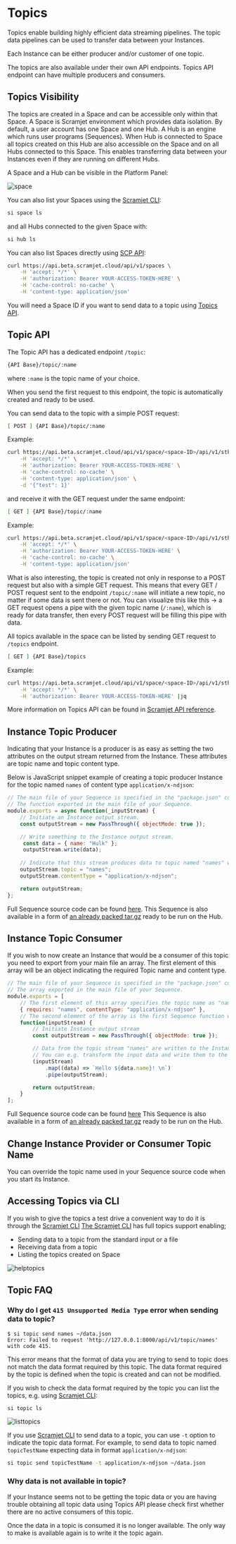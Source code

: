 # Topics

Topics enable building highly efficient data streaming pipelines. The topic data pipelines can be used to transfer data between your Instances.

Each Instance can be either producer and/or customer of one topic.

The topics are also available under their own API endpoints. Topics API endpoint can have multiple producers and consumers.

## Topics Visibility

The topics are created in a Space and can be accessible only within that Space. A Space is Scramjet environment which provides data isolation.
By default, a user account has one Space and one Hub. A Hub is an engine which runs user programs (Sequences). When Hub is connected to
Space all topics created on this Hub are also accessible on the Space and on all Hubs connected to this Space.
This enables transferring data between your Instances even if they are running on different Hubs.

A Space and a Hub can be visible in the Platform Panel:

![space](../images/si-space.png)

You can also list your Spaces using the [Scramjet CLI](https://www.npmjs.com/package/@scramjet/cli):

```bash
si space ls
```

and all Hubs connected to the given Space with:

```bash
si hub ls
```

You can also list Spaces directly using [SCP API](https://docs.scramjet.org/platform/api-reference#hub-operations):

```bash
curl https://api.beta.scramjet.cloud/api/v1/spaces \
    -H 'accept: */*' \
    -H 'authorization: Bearer YOUR-ACCESS-TOKEN-HERE' \
    -H 'cache-control: no-cache' \
    -H 'content-type: application/json'
```

You will need a Space ID if you want to send data to a topic using [Topics API](#topic-api).

## Topic API

The Topic API has a dedicated endpoint ```/topic```:

```bash
{API Base}/topic/:name​
```

where ```:name``` is the topic name of your choice.

When you send the first request to this endpoint, the topic is automatically created and ready to be used.

You can send data to the topic with a simple POST request:

```bash
[ POST ] {API Base}/topic/:name​ 
```

Example:

```bash
curl https://api.beta.scramjet.cloud/api/v1/space/<space-ID>/api/v1/sth/<hub-ID>/api/v1/topic/topicTestName \
    -H 'accept: */*' \
    -H 'authorization: Bearer YOUR-ACCESS-TOKEN-HERE' \
    -H 'cache-control: no-cache' \
    -H 'content-type: application/json' \
    -d '{"test": 1}'
```

and receive it with the GET request under the same endpoint:

```bash
[ GET ] {API Base}/topic/:name​ 
```

Example:

```bash
curl https://api.beta.scramjet.cloud/api/v1/space/<space-ID>/api/v1/sth/<hub-ID>/api/v1/topic/topicTestName \
    -H 'accept: */*' \
    -H 'authorization: Bearer YOUR-ACCESS-TOKEN-HERE' \
    -H 'cache-control: no-cache' \
    -H 'content-type: application/json'
```

What is also interesting, the topic is created not only in response to a POST request but also with a simple GET request. This means that every GET / POST request sent to the endpoint `/topic/:name` will initiate a new topic, no matter if some data is sent there or not. You can visualize this like this → a GET request opens a pipe with the given topic name (`/:name`), which is ready for data transfer, then every POST request will be filling this pipe with data.

All topics available in the space can be listed by sending GET request to `/topics` endpoint.

```bash
[ GET ] {API Base}/topics​ 
```

Example:

```bash
curl https://api.beta.scramjet.cloud/api/v1/space/<space-ID>/api/v1/sth/<hub-ID>/api/v1/topics \
    -H 'accept: */*' \
    -H 'authorization: Bearer YOUR-ACCESS-TOKEN-HERE' |jq
```

More information on Topics API can be found in [Scramjet API reference](https://docs.scramjet.org/platform/api-reference#topics-operation-on-data).

## Instance Topic Producer

Indicating that your Instance is a producer is as easy as setting the two attributes on the output stream returned from the Instance. These attributes are topic name and topic content type.

Below is JavaScript snippet example of creating a topic producer Instance for the topic named ```names``` of content type ```application/x-ndjson```:

```js
// The main file of your Sequence is specified in the "package.json" configuration file.
// The function exported in the main file of your Sequence.
module.exports = async function(_inputStream) {
    // Initiate an Instance output stream.
    const outputStream = new PassThrough({ objectMode: true });

    // Write something to the Instance output stream.
     const data = { name: "Hulk" };
     outputStream.write(data);
    
    // Indicate that this stream produces data to topic named "names" which has content type "application/x-ndjson".
    outputStream.topic = "names";
    outputStream.contentType = "application/x-ndjson";

    return outputStream;
};
```

Full Sequence source code can be found [here](./topic-provider-js/index.js).
This Sequence is also available in a form of [an already packed tar.gz](./topic-provider-js.tar.gz) ready to be run on the Hub.

## Instance Topic Consumer

If you wish to now create an Instance that would be a consumer of this topic you need to export from your main file an array. The first element of this array will be an object indicating the required Topic name and content type.

```js
// The main file of your Sequence is specified in the "package.json" configuration file.
// The array exported in the main file of your Sequence.
module.exports = [
    // The first element of this array specifies the topic name as "names" and content type as "application/x-ndjson".
    { requires: "names", contentType: "application/x-ndjson" },
    // The second element of the array is the first Sequence function we wish to call.
    function(inputStream) {
        // Initiate Instance output stream
        const outputStream = new PassThrough({ objectMode: true });

        // Data from the topic stream "names" are written to the Instance input stream.
        // You can e.g. transform the input data and write them to the Instance output stream.
        (inputStream)
            .map((data) => `Hello ${data.name}! \n`)
            .pipe(outputStream);

        return outputStream;
    }
];
```

Full Sequence source code can be found [here](./topic-consumer-js/index.js)
This Sequence is also available in a form of [an already packed tar.gz](./topic-consumer.tar.gz) ready to be run on the Hub.

## Change Instance Provider or Consumer Topic Name

You can override the topic name used in your Sequence source code when you start its Instance.

## Accessing Topics via CLI

If you wish to give the topics a test drive a convenient way to do it is through the [Scramjet CLI](https://www.npmjs.com/package/@scramjet/cli)
[The Scramjet CLI](https://www.npmjs.com/package/@scramjet/cli) has full topics support enabling;

- Sending data to a topic from the standard input or a file
- Receiving data from a topic
- Listing the topics created on Space

![helptopics](../images/si-topic-help.png)

## Topic FAQ

### Why do I get ```415 Unsupported Media Type``` error when sending data to topic?

```
$ si topic send names ~/data.json
Error: Failed to request 'http://127.0.0.1:8000/api/v1/topic/names' with code 415.
```

This error means that the format of data you are trying to send to topic does not match the data format required by this topic.
The data format required by the topic is defined when the topic is created and can not be modified.

If you wish to check the data format required by the topic you can list the topics, e.g. using [Scramjet CLI](https://www.npmjs.com/package/@scramjet/cli):

```bash
si topic ls
```

![listtopics](../images/si-topic-ls.png)

If you use [Scramjet CLI](https://www.npmjs.com/package/@scramjet/cli) to send data to a topic, you can use ```-t``` option to indicate the topic data format.
For example, to send data to topic named ```topicTestName``` expecting data in format ```application/x-ndjson```:

```bash
si topic send topicTestName -t application/x-ndjson ~/data.json

```

### Why data is not available in topic?

If your Instance seems not to be getting the topic data or you are having trouble obtaining all topic data using Topics API please check first
whether there are no active consumers of this topic.

Once the data in a topic is consumed it is no longer available. The only way to make is available again is to write it the topic again.
